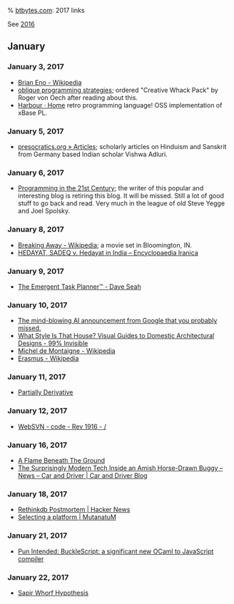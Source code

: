 % <a href="https://www.btbytes.com/">btbytes.com</a>: 2017 links

See [2016](2016.html)

## January

### January 3, 2017

- [Brian Eno - Wikipedia](https://en.wikipedia.org/wiki/Brian_Eno)
- [oblique programming strategies](https://traviscj.com/blog/oblique_programming_strategies.html); ordered "Creative Whack Pack" by Roger von Oech after reading about this.
- [Harbour · Home](https://harbour.github.io/) retro programming language! OSS implementation of xBase PL.

### January 5, 2017

- [presocratics.org » Articles](http://www.presocratics.org/articles/); scholarly articles on Hinduism and Sanskrit from Germany based Indian scholar Vishwa Adluri.

### January 6, 2017

- [Programming in the 21st Century](http://prog21.dadgum.com/); the writer of this popular and interesting blog is retiring this blog. It will be missed. Still a lot of good stuff to go back and read. Very much in the league of old Steve Yegge and Joel Spolsky. 

### January 8, 2017

- [Breaking Away - Wikipedia](https://en.wikipedia.org/wiki/Breaking_Away); a movie set in Bloomington, IN. 
- [HEDAYAT, SADEQ v. Hedayat in India – Encyclopaedia Iranica](http://www.iranicaonline.org/articles/hedayat-sadeq-v#undefined.uxfs) 

### January 9, 2017
- [The Emergent Task Planner™ - Dave Seah](http://davidseah.com/node/the-emergent-task-planner/) 

### January 10, 2017
- [The mind-blowing AI announcement from Google that you probably missed.](https://medium.freecodecamp.com/the-mind-blowing-ai-announcement-from-google-that-you-probably-missed-2ffd31334805#.htxjqgcsk) 
- [What Style Is That House? Visual Guides to Domestic Architectural Designs - 99% Invisible](http://99percentinvisible.org/article/style-house-visual-guides-domestic-architectural-designs/) 
- [Michel de Montaigne - Wikipedia](https://en.wikipedia.org/wiki/Michel_de_Montaigne) 
- [Erasmus - Wikipedia](https://en.wikipedia.org/wiki/Erasmus) 

### January 11, 2017
- [Partially Derivative](http://partiallyderivative.com/) 

### January 12, 2017
- [WebSVN - code - Rev 1916 - /](http://code.kx.com/wsvn/code/?) 

### January 16, 2017
- [A Flame Beneath The Ground](http://www.outlookindia.com/magazine/story/a-flame-beneath-the-ground/298344) 
- [The Surprisingly Modern Tech Inside an Amish Horse-Drawn Buggy – News – Car and Driver | Car and Driver Blog](http://blog.caranddriver.com/the-surprisingly-modern-tech-inside-an-amish-horse-drawn-buggy/) 

### January 18, 2017
- [Rethinkdb Postmortem | Hacker News](https://news.ycombinator.com/item?id=13421608) 
- [Selecting a platform | MutanatuM](http://mutanatum.com/posts/2017-01-12-Browser-FP-Head-to-Head.html) 

### January 21, 2017
- [Pun Intended: BuckleScript: a significant new OCaml to JavaScript compiler](http://yawar.blogspot.ca/2017/01/bucklescript-significant-new-ocaml-to.html) 

### January 22, 2017
- [Sapir Whorf Hypothesis](http://wiki.c2.com/?SapirWhorfHypothesis) 
